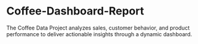 # Coffee-Dashboard-Report
The Coffee Data Project analyzes sales, customer behavior, and product performance to deliver actionable insights through a dynamic dashboard.
